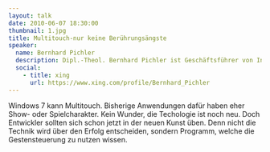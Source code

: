 ```yaml
---
layout: talk
date: 2010-06-07 18:30:00
thumbnail: 1.jpg
title: Multitouch-nur keine Berührungsängste
speaker:
  name: Bernhard Pichler
  description: Dipl.-Theol. Bernhard Pichler ist Geschäftsführer von Informare Consulting und Gründer des europäischen Forums für Erweiterte Usibility, kurz EF.EU. Das Forum bechäftigt sich technologisch und konzeptionell mit dem Thema Mutlitouch und identifiziert Innovationspotenziale dieser Technologie.
  social:
    - title: xing
      url: https://www.xing.com/profile/Bernhard_Pichler
---
```

Windows 7 kann Multitouch. Bisherige Anwendungen dafür haben eher Show- oder Spielcharakter. Kein Wunder, die Techologie ist noch neu. Doch Entwickler sollten sich schon jetzt in der neuen Kunst üben. Denn nicht die Technik wird über den Erfolg entscheiden, sondern Programm, welche die Gestensteuerung zu nutzen wissen.